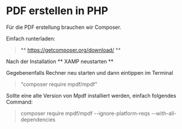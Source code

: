 # PDF erstellen in PHP

Für die PDF erstellung brauchen wir Composer.

Einfach runterladen:
>** https://getcomposer.org/download/ **

Nach der Installation ** XAMP neustarten **   

Gegebenenfalls Rechner neu starten und dann eintippen im Terminal

>"composer require mpdf/mpdf" 

Sollte eine alte Version von Mpdf installiert werden, einfach folgendes Command:

>composer require mpdf/mpdf --ignore-platform-reqs --with-all-dependencies